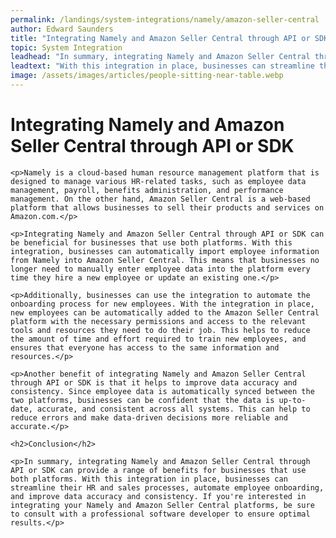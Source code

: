 ```yaml
---
permalink: /landings/system-integrations/namely/amazon-seller-central
author: Edward Saunders
title: "Integrating Namely and Amazon Seller Central through API or SDK"
topic: System Integration
leadhead: "In summary, integrating Namely and Amazon Seller Central through API or SDK can provide a range of benefits for businesses that use both platforms"
leadtext: "With this integration in place, businesses can streamline their HR and sales processes, automate employee onboarding, and improve data accuracy and consistency. If you're interested in integrating your Namely and Amazon Seller Central platforms, be sure to consult with a professional software developer to ensure optimal results."
image: /assets/images/articles/people-sitting-near-table.webp
---
```

<div class="arttext">
	<h1>Integrating Namely and Amazon Seller Central through API or SDK</h1>

	<p>Namely is a cloud-based human resource management platform that is designed to manage various HR-related tasks, such as employee data management, payroll, benefits administration, and performance management. On the other hand, Amazon Seller Central is a web-based platform that allows businesses to sell their products and services on Amazon.com.</p>

	<p>Integrating Namely and Amazon Seller Central through API or SDK can be beneficial for businesses that use both platforms. With this integration, businesses can automatically import employee information from Namely into Amazon Seller Central. This means that businesses no longer need to manually enter employee data into the platform every time they hire a new employee or update an existing one.</p>

	<p>Additionally, businesses can use the integration to automate the onboarding process for new employees. With the integration in place, new employees can be automatically added to the Amazon Seller Central platform with the necessary permissions and access to the relevant tools and resources they need to do their job. This helps to reduce the amount of time and effort required to train new employees, and ensures that everyone has access to the same information and resources.</p>

	<p>Another benefit of integrating Namely and Amazon Seller Central through API or SDK is that it helps to improve data accuracy and consistency. Since employee data is automatically synced between the two platforms, businesses can be confident that the data is up-to-date, accurate, and consistent across all systems. This can help to reduce errors and make data-driven decisions more reliable and accurate.</p>

	<h2>Conclusion</h2>

	<p>In summary, integrating Namely and Amazon Seller Central through API or SDK can provide a range of benefits for businesses that use both platforms. With this integration in place, businesses can streamline their HR and sales processes, automate employee onboarding, and improve data accuracy and consistency. If you're interested in integrating your Namely and Amazon Seller Central platforms, be sure to consult with a professional software developer to ensure optimal results.</p>

</div>